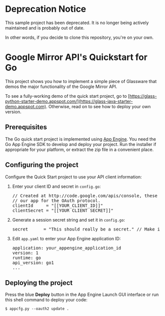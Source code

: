 # Deprecation Notice
This sample project has been deprecated. It is no longer being actively maintained and is probably out of date.

In other words, if you decide to clone this repository, you're on your own.

# Google Mirror API's Quickstart for Go

This project shows you how to implement a simple
piece of Glassware that demos the major functionality of the Google Mirror API.

To see a fully-working demo of the quick start project, go to
[https://glass-python-starter-demo.appspot.com/](https://glass-java-starter-demo.appspot.com).
Otherwise, read on to see how to deploy your own version.

## Prerequisites

The Go quick start project is implemented using [App Engine](https://developers.google.com/appengine/). 
You need the Go App Engine SDK to develop and deploy your project.
Run the installer if appropriate for your platform, or extract the zip file
in a convenient place.

## Configuring the project

Configure the Quick Start project to use your API client information:

<ol>
  <li>Enter your client ID and secret in <code>config.go</code>:
<pre class="prettyprint">// Created at http://code.google.com/apis/console, these identify
// our app for the OAuth protocol.
clientId     = "[[YOUR_CLIENT_ID]]"
clientSecret = "[[YOUR_CLIENT_SECRET]]"
</pre>
  </li>
  <li>Generate a session secret string and set it in <code>config.go</code>:
<pre class="prettyprint">secret      = "This should really be a secret." // Make it a random string
</pre>
  </li>
  <li>Edit <code>app.yaml</code> to enter your App Engine application ID:
<pre class="prettyprint">application: your_appengine_application_id
version: 1
runtime: go
api_version: go1
...</pre>
  </li>
</ol>

## Deploying the project

Press the blue <b>Deploy</b> button in the App Engine Launch GUI interface or run this shell
command to deploy your code:

    $ appcfg.py --oauth2 update .
